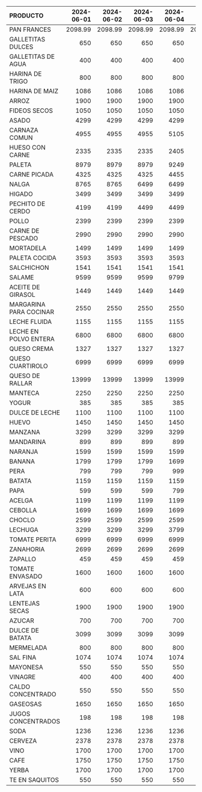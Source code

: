 | PRODUCTO               |   2024-06-01 |   2024-06-02 |   2024-06-03 |   2024-06-04 |   2024-06-05 |   2024-06-06 |   2024-06-07 |   2024-06-08 |   2024-06-09 |   2024-06-10 |   2024-06-11 |   2024-06-12 |   2024-06-13 |   2024-06-14 |   2024-06-15 |   2024-06-16 |   2024-06-17 |   2024-06-18 |
|:-----------------------|-------------:|-------------:|-------------:|-------------:|-------------:|-------------:|-------------:|-------------:|-------------:|-------------:|-------------:|-------------:|-------------:|-------------:|-------------:|-------------:|-------------:|-------------:|
| PAN FRANCES            |      2098.99 |      2098.99 |      2098.99 |      2098.99 |      2098.99 |      2098.99 |      2098.99 |      2098.99 |      2098.99 |      2098.99 |       2199   |     2199     |     2199     |     2199     |     2199     |     2199     |     2199     |     2199     |
| GALLETITAS DULCES      |       650    |       650    |       650    |       650    |       650    |       650    |       650    |       650    |       650    |       650    |        650   |      650     |      650     |      650     |      650     |      650     |      650     |      650     |
| GALLETITAS DE AGUA     |       400    |       400    |       400    |       400    |       400    |       400    |       400    |       450    |       450    |       450    |        450   |      450     |      450     |      450     |      450     |      450     |      450     |      450     |
| HARINA DE TRIGO        |       800    |       800    |       800    |       800    |       800    |       800    |       800    |       800    |       800    |       800    |        800   |      800     |      900     |      900     |      900     |      900     |      900     |      900     |
| HARINA DE MAIZ         |      1086    |      1086    |      1086    |      1086    |      1086    |      1086    |      1086    |      1086    |      1086    |      1086    |       1086   |     1086     |     1086     |     1086     |     1086     |     1086     |     1086     |     1086     |
| ARROZ                  |      1900    |      1900    |      1900    |      1900    |      1500    |      1500    |      1500    |      1500    |      1500    |      1500    |       1500   |     1500     |     1500     |     1500     |     1500     |     1500     |     1500     |     1500     |
| FIDEOS SECOS           |      1050    |      1050    |      1050    |      1050    |      1050    |      1050    |      1050    |      1050    |      1050    |      1050    |       1050   |     1050     |     1050     |     1050     |     1050     |     1050     |     1050     |     1050     |
| ASADO                  |      4299    |      4299    |      4299    |      4299    |      4299    |      4299    |      4299    |      4299    |      4299    |      4299    |       4299   |     4299     |     4299     |     5452.76  |     5452.76  |     5452.76  |     4299     |     4299     |
| CARNAZA COMUN          |      4955    |      4955    |      4955    |      5105    |      5105    |      5105    |      5105    |      5105    |      5105    |      5105    |       5105   |     5105     |     5105     |     5105     |     5105     |     5105     |     5105     |     5105     |
| HUESO CON CARNE        |      2335    |      2335    |      2335    |      2405    |      2405    |      2405    |      2405    |      2405    |      2405    |      2405    |       2405   |     2405     |     2405     |     2405     |     2405     |     2405     |     2405     |     2405     |
| PALETA                 |      8979    |      8979    |      8979    |      9249    |      9249    |      9249    |      9249    |      9249    |      9249    |      9249    |       9249   |     9249     |     9249     |     9249     |     9249     |     9249     |     9249     |     9249     |
| CARNE PICADA           |      4325    |      4325    |      4325    |      4455    |      4455    |      4455    |      4455    |      4455    |      4455    |      4455    |       4455   |     4455     |     4455     |     4455     |     4455     |     4455     |     4455     |     4455     |
| NALGA                  |      8765    |      8765    |      6499    |      6499    |      6499    |      6499    |      9025    |      9025    |      9025    |      9025    |       9025   |     9025     |     9025     |     9025     |     9025     |     9025     |     9025     |     9025     |
| HIGADO                 |      3499    |      3499    |      3499    |      3499    |      3499    |      3499    |      3499    |      3499    |      3499    |      3499    |       3499   |     3499     |     3499     |     3499     |     3499     |     3499     |     3499     |     3499     |
| PECHITO DE CERDO       |      4199    |      4199    |      4499    |      4499    |      4499    |      4499    |      4199    |      4199    |      4199    |      4199    |       4199   |     4199     |     4199     |     4985     |     4985     |     4985     |     4985     |     4985     |
| POLLO                  |      2399    |      2399    |      2399    |      2399    |      2399    |      2399    |      2399    |      2399    |      2399    |      2399    |       2399   |     2399     |     2399     |     2399     |     2399     |     2399     |     1799     |     1799     |
| CARNE DE PESCADO       |      2990    |      2990    |      2990    |      2990    |      2990    |      2990    |      2990    |      2990    |      2990    |      2990    |       2990   |     2990     |     2199.99  |     2990     |     2990     |     2990     |     2990     |     2990     |
| MORTADELA              |      1499    |      1499    |      1499    |      1499    |      1499    |      1499    |      1499    |      1499    |      1499    |      1499    |       1499   |     1499     |     1499     |     1499     |     1499     |     1499     |     1499     |     1499     |
| PALETA COCIDA          |      3593    |      3593    |      3593    |      3593    |      3593    |      3593    |      3593    |      3593    |      3593    |      3593    |       3593   |     3593     |     3593     |     3593     |     3593     |     3593     |     3593     |     3593     |
| SALCHICHON             |      1541    |      1541    |      1541    |      1541    |      1541    |      1541    |      1541    |      1541    |      1541    |      1541    |       1541   |     1541     |     1541     |     1541     |     1541     |     1541     |     1541     |     1541     |
| SALAME                 |      9599    |      9599    |      9599    |      9799    |      9799    |      9799    |      9799    |      9799    |      7839.2  |      7839.2  |       7839.2 |     7839.2   |     7839.2   |     7839.2   |     7839.2   |     7839.2   |     7839.2   |     7839.2   |
| ACEITE DE GIRASOL      |      1449    |      1449    |      1449    |      1449    |      1449    |      1449    |      1449    |      1449    |      1449    |      1449    |       1449   |     1449     |     1449     |     1449     |     1449     |     1449     |     1449     |     1449     |
| MARGARINA PARA COCINAR |      2550    |      2550    |      2550    |      2550    |      2550    |      2550    |      2550    |      2550    |      2550    |      2550    |       2550   |     2550     |     2550     |     2900     |     2900     |     2900     |     2900     |     2900     |
| LECHE FLUIDA           |      1155    |      1155    |      1155    |      1155    |      1155    |      1205    |      1205    |      1205    |      1205    |      1205    |       1205   |     1205     |     1205     |     1205     |     1205     |     1205     |     1205     |     1205     |
| LECHE EN POLVO ENTERA  |      6800    |      6800    |      6800    |      6800    |      6800    |      7000    |      7000    |      7000    |      7000    |      7000    |       7000   |     7000     |     7000     |     7000     |     7000     |     7000     |     7000     |     7000     |
| QUESO CREMA            |      1327    |      1327    |      1327    |      1327    |      1327    |      1327    |      1327    |      1327    |      1327    |      1327    |       1327   |     1327     |     1327     |     1327     |     1327     |     1327     |     1327     |     1327     |
| QUESO CUARTIROLO       |      6999    |      6999    |      6999    |      6999    |      6999    |      6999    |      6999    |      6999    |      6999    |      6999    |       7669   |     7669     |     7669     |     7669     |     7669     |     7669     |     7669     |     7669     |
| QUESO DE RALLAR        |     13999    |     13999    |     13999    |     13999    |     13999    |     13999    |     13999    |     13999    |     13999    |     13999    |      15999   |    15999     |    15999     |    15999     |    15999     |    15999     |    15999     |    15999     |
| MANTECA                |      2250    |      2250    |      2250    |      2250    |      2250    |      2250    |      2250    |      2250    |      2250    |      2250    |       2250   |     2250     |     2250     |     2250     |     2250     |     2250     |     2250     |     2250     |
| YOGUR                  |       385    |       385    |       385    |       385    |       385    |       385    |       385    |       385    |       385    |       385    |        385   |      582.029 |      582.029 |      582.029 |      582.029 |      582.029 |      582.029 |      582.029 |
| DULCE DE LECHE         |      1100    |      1100    |      1100    |      1100    |      1100    |      1250    |      1250    |      1250    |      1250    |      1250    |       1250   |     1250     |     1250     |     1250     |     1250     |     1250     |     1250     |     1250     |
| HUEVO                  |      1450    |      1450    |      1450    |      1450    |      1450    |      1450    |      1450    |      1450    |      1450    |      1450    |       1450   |     1450     |     1450     |     1450     |     1450     |     1450     |     1450     |     1450     |
| MANZANA                |      3299    |      3299    |      3299    |      3299    |      3299    |      3299    |      3299    |      3299    |      3299    |      3299    |       3299   |     3299     |     3299     |     2910.65  |     2910.65  |     2910.65  |     2910.65  |     2910.65  |
| MANDARINA              |       899    |       899    |       899    |       899    |       899    |       899    |       899    |       899    |       899    |       899    |        899   |      899     |      899     |      799     |      799     |      799     |      799     |      799     |
| NARANJA                |      1599    |      1599    |      1599    |      1599    |      1599    |      1599    |      2499    |      1599    |      1599    |      2499    |       1299   |     1299     |     1299     |      999     |      999     |      999     |      999     |      999     |
| BANANA                 |      1799    |      1799    |      1799    |      1699    |      1699    |      1699    |      1699    |      1699    |      1699    |      1699    |       1799   |     1799     |     1799     |     1799     |     1799     |     1799     |     1799     |     1799     |
| PERA                   |       799    |       799    |       799    |       999    |       999    |       999    |       999    |       999    |       999    |       999    |        999   |      999     |      999     |      999     |      999     |      999     |      999     |      999     |
| BATATA                 |      1159    |      1159    |      1159    |      1159    |      1199    |      1199    |      1199    |      1199    |      1199    |      1199    |       1199   |     1199     |     1199     |     1199     |     1199     |     1199     |     1199     |     1199     |
| PAPA                   |       599    |       599    |       599    |       799    |       799    |       799    |       799    |       799    |       799    |       799    |        799   |      799     |      799     |      799     |      799     |      799     |      799     |      799     |
| ACELGA                 |      1199    |      1199    |      1199    |      1199    |      1199    |      1199    |      1199    |      1199    |      1199    |      1199    |       1199   |     1199     |     1199     |     1199     |     1199     |     1199     |     1199     |     1199     |
| CEBOLLA                |      1699    |      1699    |      1699    |      1699    |      1699    |      1699    |      1699    |      1699    |      1699    |      1699    |       1699   |     1699     |     1699     |     1199     |     1199     |     1199     |     1199     |     1199     |
| CHOCLO                 |      2599    |      2599    |      2599    |      2599    |      2599    |      2599    |      2599    |      2599    |      2599    |      2599    |       2599   |     2599     |     2599     |     2599     |     2599     |     2599     |     2599     |     1999     |
| LECHUGA                |      3299    |      3299    |      3299    |      3799    |      3799    |      3799    |      3899    |      3899    |      3899    |      2999    |       2999   |     2999     |     2999     |     3799     |     3799     |     3799     |     3899     |     3699     |
| TOMATE PERITA          |      6999    |      6999    |      6999    |      6999    |      6999    |      6999    |      6999    |      6999    |      6999    |      6999    |       6599   |     6599     |     5999     |     5999     |     5999     |     5999     |     5999     |     4999     |
| ZANAHORIA              |      2699    |      2699    |      2699    |      2699    |      2699    |      2699    |      2699    |      2699    |      2699    |      2699    |       2799   |     2799     |     2799     |     2799     |     2799     |     2799     |     2799     |     2799     |
| ZAPALLO                |       459    |       459    |       459    |       459    |       459    |       459    |       459    |       459    |       459    |       459    |        459   |      459     |      459     |      459     |      459     |      459     |      459     |      459     |
| TOMATE ENVASADO        |      1600    |      1600    |      1600    |      1600    |      1600    |      1700    |      1700    |      1700    |      1700    |      1700    |       1700   |     1700     |     1700     |     1700     |     1700     |     1700     |     1700     |     1700     |
| ARVEJAS EN LATA        |       600    |       600    |       600    |       600    |       600    |       600    |       600    |       600    |       600    |       600    |        600   |      600     |      600     |      600     |      600     |      600     |      600     |      600     |
| LENTEJAS SECAS         |      1900    |      1900    |      1900    |      1900    |      1900    |      1900    |      1900    |      1900    |      1900    |      1900    |       1900   |     1900     |     1900     |     1900     |     1900     |     1900     |     1900     |     1900     |
| AZUCAR                 |       700    |       700    |       700    |       700    |       700    |       750    |       750    |       750    |       750    |       750    |        750   |      750     |      750     |      750     |      750     |      750     |      750     |      750     |
| DULCE DE BATATA        |      3099    |      3099    |      3099    |      3099    |      3199    |      3199    |      3199    |      3199    |      3199    |      3199    |       3199   |     3199     |     3199     |     3199     |     3199     |     3199     |     3199     |     3199     |
| MERMELADA              |       800    |       800    |       800    |       800    |       800    |       800    |       800    |       800    |       800    |       800    |        800   |      800     |      800     |      800     |      800     |      800     |      800     |      800     |
| SAL FINA               |      1074    |      1074    |      1074    |      1074    |      1074    |      1074    |      1074    |      1074    |      1074    |      1074    |       1074   |     1110     |     1110     |     1110     |     1110     |     1110     |     1110     |     1110     |
| MAYONESA               |       550    |       550    |       550    |       550    |       550    |       550    |       550    |       550    |       550    |       550    |        550   |      550     |      550     |      550     |      550     |      550     |      550     |      550     |
| VINAGRE                |       400    |       400    |       400    |       400    |       400    |       450    |       450    |       450    |       450    |       450    |        450   |      450     |      450     |      450     |      450     |      450     |      450     |      450     |
| CALDO CONCENTRADO      |       550    |       550    |       550    |       550    |       550    |       700    |       700    |       700    |       700    |       700    |        700   |      700     |      700     |      700     |      700     |      700     |      700     |      700     |
| GASEOSAS               |      1650    |      1650    |      1650    |      1650    |      1650    |      1650    |      1650    |      1650    |      1650    |      1650    |       1650   |     1650     |     1650     |     1650     |     1650     |     1650     |     1650     |     1650     |
| JUGOS CONCENTRADOS     |       198    |       198    |       198    |       198    |       198    |       198    |       198    |       198    |       197    |       197    |        197   |      195     |      195     |      195     |      195     |      195     |      195     |      195     |
| SODA                   |      1236    |      1236    |      1236    |      1236    |      1236    |      1236    |      1236    |      1236    |      1300    |      1300    |       1300   |     1300     |     1300     |     1300     |     1300     |     1300     |     1300     |     1300     |
| CERVEZA                |      2378    |      2378    |      2378    |      2378    |      2378    |      2378    |      2378    |      2378    |      2378    |      2378    |       2378   |     2378     |     2378     |     2378     |     2378     |     2378     |     2378     |     2378     |
| VINO                   |      1700    |      1700    |      1700    |      1700    |      1700    |      1700    |      1700    |      1700    |      1700    |      1700    |       1700   |     1700     |     1700     |     1700     |     1700     |     1700     |     1700     |     1700     |
| CAFE                   |      1750    |      1750    |      1750    |      1750    |      1750    |      1850    |      1850    |      1850    |      1850    |      1850    |       1850   |     1850     |     1850     |     1850     |     1850     |     1850     |     1850     |     1850     |
| YERBA                  |      1700    |      1700    |      1700    |      1700    |      1700    |      1700    |      1700    |      1700    |      1700    |      1700    |       1700   |     1700     |     1700     |     1700     |     1700     |     1700     |     1700     |     1700     |
| TE EN SAQUITOS         |       550    |       550    |       550    |       550    |       550    |       600    |       600    |       600    |       600    |       600    |        600   |      600     |      600     |      600     |      600     |      600     |      600     |      600     |